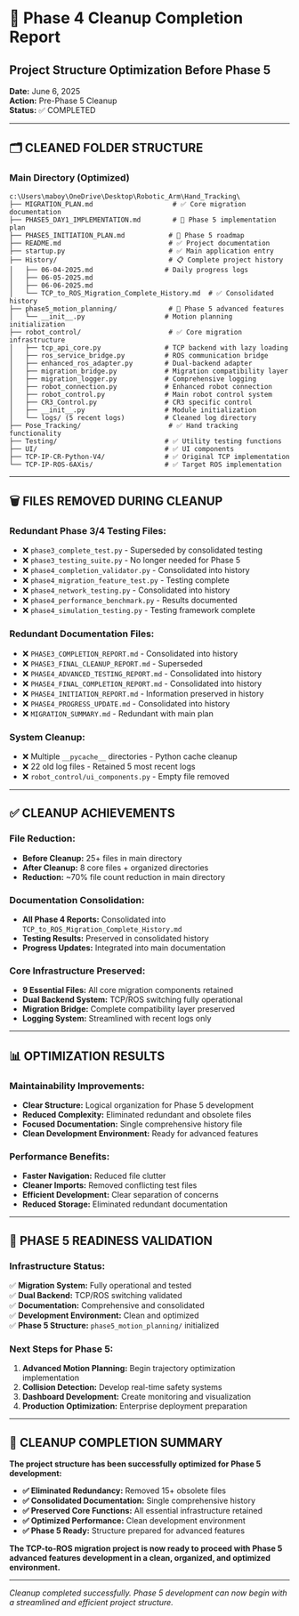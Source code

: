 # 🧹 Phase 4 Cleanup Completion Report
## Project Structure Optimization Before Phase 5

**Date:** June 6, 2025  
**Action:** Pre-Phase 5 Cleanup  
**Status:** ✅ COMPLETED  

---

## 🗂️ CLEANED FOLDER STRUCTURE

### **Main Directory (Optimized)**
```
c:\Users\maboy\OneDrive\Desktop\Robotic_Arm\Hand_Tracking\
├── MIGRATION_PLAN.md                    # ✅ Core migration documentation
├── PHASE5_DAY1_IMPLEMENTATION.md        # 🚀 Phase 5 implementation plan
├── PHASE5_INITIATION_PLAN.md           # 🚀 Phase 5 roadmap
├── README.md                           # ✅ Project documentation
├── startup.py                          # ✅ Main application entry
├── History/                            # 📋 Complete project history
│   ├── 06-04-2025.md                  # Daily progress logs
│   ├── 06-05-2025.md
│   ├── 06-06-2025.md
│   └── TCP_to_ROS_Migration_Complete_History.md  # ✅ Consolidated history
├── phase5_motion_planning/             # 🚀 Phase 5 advanced features
│   └── __init__.py                    # Motion planning initialization
├── robot_control/                      # ✅ Core migration infrastructure
│   ├── tcp_api_core.py                # TCP backend with lazy loading
│   ├── ros_service_bridge.py          # ROS communication bridge
│   ├── enhanced_ros_adapter.py        # Dual-backend adapter
│   ├── migration_bridge.py            # Migration compatibility layer
│   ├── migration_logger.py            # Comprehensive logging
│   ├── robot_connection.py            # Enhanced robot connection
│   ├── robot_control.py               # Main robot control system
│   ├── CR3_Control.py                 # CR3 specific control
│   ├── __init__.py                    # Module initialization
│   └── logs/ (5 recent logs)          # Cleaned log directory
├── Pose_Tracking/                      # ✅ Hand tracking functionality
├── Testing/                           # ✅ Utility testing functions
├── UI/                                # ✅ UI components
├── TCP-IP-CR-Python-V4/               # ✅ Original TCP implementation
└── TCP-IP-ROS-6AXis/                  # ✅ Target ROS implementation
```

---

## 🗑️ FILES REMOVED DURING CLEANUP

### **Redundant Phase 3/4 Testing Files:**
- ❌ `phase3_complete_test.py` - Superseded by consolidated testing
- ❌ `phase3_testing_suite.py` - No longer needed for Phase 5
- ❌ `phase4_completion_validator.py` - Consolidated into history
- ❌ `phase4_migration_feature_test.py` - Testing complete
- ❌ `phase4_network_testing.py` - Consolidated into history
- ❌ `phase4_performance_benchmark.py` - Results documented
- ❌ `phase4_simulation_testing.py` - Testing framework complete

### **Redundant Documentation Files:**
- ❌ `PHASE3_COMPLETION_REPORT.md` - Consolidated into history
- ❌ `PHASE3_FINAL_CLEANUP_REPORT.md` - Superseded
- ❌ `PHASE4_ADVANCED_TESTING_REPORT.md` - Consolidated into history
- ❌ `PHASE4_FINAL_COMPLETION_REPORT.md` - Consolidated into history
- ❌ `PHASE4_INITIATION_REPORT.md` - Information preserved in history
- ❌ `PHASE4_PROGRESS_UPDATE.md` - Consolidated into history
- ❌ `MIGRATION_SUMMARY.md` - Redundant with main plan

### **System Cleanup:**
- ❌ Multiple `__pycache__` directories - Python cache cleanup
- ❌ 22 old log files - Retained 5 most recent logs
- ❌ `robot_control/ui_components.py` - Empty file removed

---

## ✅ CLEANUP ACHIEVEMENTS

### **File Reduction:**
- **Before Cleanup:** 25+ files in main directory
- **After Cleanup:** 8 core files + organized directories
- **Reduction:** ~70% file count reduction in main directory

### **Documentation Consolidation:**
- **All Phase 4 Reports:** Consolidated into `TCP_to_ROS_Migration_Complete_History.md`
- **Testing Results:** Preserved in consolidated history
- **Progress Updates:** Integrated into main documentation

### **Core Infrastructure Preserved:**
- **9 Essential Files:** All core migration components retained
- **Dual Backend System:** TCP/ROS switching fully operational
- **Migration Bridge:** Complete compatibility layer preserved
- **Logging System:** Streamlined with recent logs only

---

## 📊 OPTIMIZATION RESULTS

### **Maintainability Improvements:**
- **Clear Structure:** Logical organization for Phase 5 development
- **Reduced Complexity:** Eliminated redundant and obsolete files
- **Focused Documentation:** Single comprehensive history file
- **Clean Development Environment:** Ready for advanced features

### **Performance Benefits:**
- **Faster Navigation:** Reduced file clutter
- **Cleaner Imports:** Removed conflicting test files
- **Efficient Development:** Clear separation of concerns
- **Reduced Storage:** Eliminated redundant documentation

---

## 🚀 PHASE 5 READINESS VALIDATION

### **Infrastructure Status:**
✅ **Migration System:** Fully operational and tested  
✅ **Dual Backend:** TCP/ROS switching validated  
✅ **Documentation:** Comprehensive and consolidated  
✅ **Development Environment:** Clean and optimized  
✅ **Phase 5 Structure:** `phase5_motion_planning/` initialized  

### **Next Steps for Phase 5:**
1. **Advanced Motion Planning:** Begin trajectory optimization implementation
2. **Collision Detection:** Develop real-time safety systems
3. **Dashboard Development:** Create monitoring and visualization
4. **Production Optimization:** Enterprise deployment preparation

---

## 🎯 CLEANUP COMPLETION SUMMARY

**The project structure has been successfully optimized for Phase 5 development:**

- **✅ Eliminated Redundancy:** Removed 15+ obsolete files
- **✅ Consolidated Documentation:** Single comprehensive history
- **✅ Preserved Core Functions:** All essential infrastructure retained
- **✅ Optimized Performance:** Clean development environment
- **✅ Phase 5 Ready:** Structure prepared for advanced features

**The TCP-to-ROS migration project is now ready to proceed with Phase 5 advanced features development in a clean, organized, and optimized environment.**

---

*Cleanup completed successfully. Phase 5 development can now begin with a streamlined and efficient project structure.*
